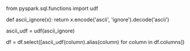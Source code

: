 from pyspark.sql.functions import udf

def ascii_ignore(x):
    return x.encode('ascii', 'ignore').decode('ascii')

ascii_udf = udf(ascii_ignore)

df = df.select([ascii_udf(column).alias(column) for column in df.columns])
